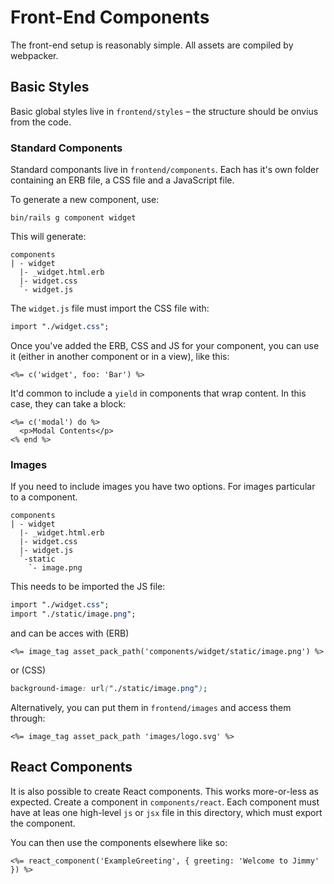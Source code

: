 # Front-End Components

The front-end setup is reasonably simple. All assets are compiled by webpacker.

## Basic Styles

Basic global styles live in `frontend/styles` – the structure should be onvius from the code.

### Standard Components

Standard componants live in `frontend/components`. Each has it's own folder containing an ERB file, a CSS file and a JavaScript file.

To generate a new component, use:

```shell
bin/rails g component widget
```

This will generate:

```
components
| - widget
  |- _widget.html.erb
  |- widget.css
  `- widget.js
```

The `widget.js` file must import the CSS file with:

```css
import "./widget.css";
```

Once you've added the ERB, CSS and JS for your component, you can use it (either in another component or in a view), like this:

```erb
<%= c('widget', foo: 'Bar') %>
```

It'd common to include a `yield` in components that wrap content. In this case, they can take a block:

```erb
<%= c('modal') do %>
  <p>Modal Contents</p>
<% end %>
```

### Images

If you need to include images you have two options. For images particular to a component.

```
components
| - widget
  |- _widget.html.erb
  |- widget.css
  |- widget.js
  `-static
    `- image.png
```

This needs to be imported the JS file:

```css
import "./widget.css";
import "./static/image.png";
```

and can be acces with (ERB)

```erb
<%= image_tag asset_pack_path('components/widget/static/image.png') %>
```

or (CSS)

```css
background-image: url("./static/image.png");
```

Alternatively, you can put them in `frontend/images` and access them through:

```erb
<%= image_tag asset_pack_path 'images/logo.svg' %>
```

## React Components

It is also possible to create React components. This works more-or-less as expected. Create a component in `components/react`. Each component must have at leas one high-level `js` or `jsx` file in this directory, which must export the component.

You can then use the components elsewhere like so:

```erb
<%= react_component('ExampleGreeting', { greeting: 'Welcome to Jimmy' }) %>
```
